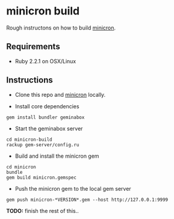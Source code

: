 # minicron build

Rough instructons on how to build [minicron](https://github.com/jamesrwhite/minicron).

## Requirements

- Ruby 2.2.1 on OSX/Linux

## Instructions

- Clone this repo and [minicron](https://github.com/jamesrwhite/minicron) locally.

- Install core dependencies
```
gem install bundler geminabox
```

- Start the geminabox server
```
cd minicron-build
rackup gem-server/config.ru
```

- Build and install the minicron gem
```
cd minicron
bundle
gem build minicron.gemspec
```

- Push the minicron gem to the local gem server
```
gem push minicron-*VERSION*.gem --host http://127.0.0.1:9999
```

**TODO:** finish the rest of this..
